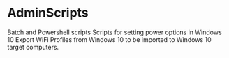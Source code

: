 # AdminScripts
Batch and Powershell scripts
Scripts for setting power options in Windows 10
Export WiFi Profiles from Windows 10 to be imported to Windows 10 target computers.
